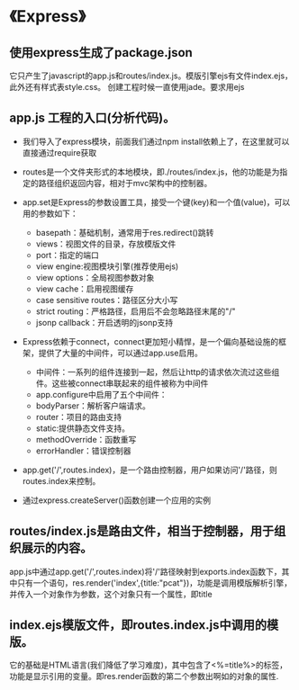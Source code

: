 # 《Express》

## 使用express生成了package.json

它只产生了javascript的app.js和routes/index.js。模版引擎ejs有文件index.ejs，此外还有样式表style.css。
创建工程时候一直使用jade。要求用ejs


## app.js 工程的入口(分析代码)。

- 我们导入了express模块，前面我们通过npm install依赖上了，在这里就可以直接通过require获取

- routes是一个文件夹形式的本地模块，即./routes/index.js，他的功能是为指定的路径组织返回内容，相对于mvc架构中的控制器。

- app.set是Express的参数设置工具，接受一个键(key)和一个值(value)，可以用的参数如下：
  - basepath：基础机制，通常用于res.redirect()跳转
  - views：视图文件的目录，存放模版文件
  - port：指定的端口
  - view engine:视图模块引擎(推荐使用ejs)
  - view options：全局视图参数对象
  - view cache：启用视图缓存
  - case sensitive routes：路径区分大小写
  - strict routing：严格路径，启用后不会忽略路径末尾的"/"
  - jsonp callback：开启透明的jsonp支持

- Express依赖于connect，connect更加短小精悍，是一个偏向基础设施的框架，提供了大量的中间件，可以通过app.use启用。
   - 中间件：一系列的组件连接到一起，然后让http的请求依次流过这些组件。这些被connect串联起来的组件被称为中间件
   - app.configure中启用了五个中间件：
   - bodyParser：解析客户端请求。
   - router：项目的路由支持
   - static:提供静态文件支持。
   - methodOverride：函数重写
   - errorHandler：错误控制器

- app.get('/',routes.index)，是一个路由控制器，用户如果访问'/'路径，则routes.index来控制。

- 通过express.createServer()函数创建一个应用的实例

## routes/index.js是路由文件，相当于控制器，用于组织展示的内容。

app.js中通过app.get('/',routes.index)将'/'路径映射到exports.index函数下，其中只有一个语句，res.render('index',{title:"pcat"})，功能是调用模版解析引擎，并传入一个对象作为参数，这个对象只有一个属性，即title

## index.ejs模版文件，即routes.index.js中调用的模版。

它的基础是HTML语言(我们降低了学习难度)，其中包含了<%=title%>的标签，功能是显示引用的变量。即res.render函数的第二个参数出啊如的对象的属性.
 
